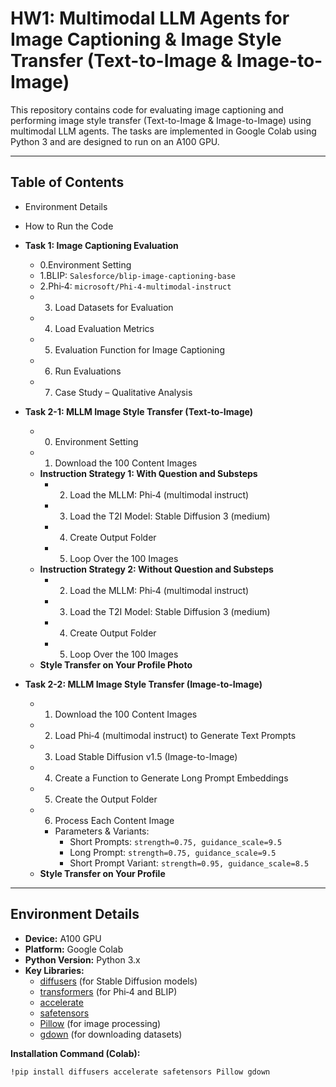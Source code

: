 # HW1: Multimodal LLM Agents for Image Captioning & Image Style Transfer (Text-to-Image & Image-to-Image)

This repository contains code for evaluating image captioning and performing image style transfer (Text-to-Image & Image-to-Image) using multimodal LLM agents. The tasks are implemented in Google Colab using Python 3 and are designed to run on an A100 GPU.

---

## Table of Contents

- Environment Details
- How to Run the Code
- **Task 1: Image Captioning Evaluation**
  - 0.Environment Setting
  - 1.BLIP: `Salesforce/blip-image-captioning-base`
  - 2.Phi‑4: `microsoft/Phi-4-multimodal-instruct`
  - 3. Load Datasets for Evaluation
  - 4. Load Evaluation Metrics
  - 5. Evaluation Function for Image Captioning
  - 6. Run Evaluations
  - 7. Case Study – Qualitative Analysis
       
- **Task 2-1: MLLM Image Style Transfer (Text-to-Image)**
  - 0. Environment Setting
  - 1. Download the 100 Content Images
  - **Instruction Strategy 1: With Question and Substeps**
    - 2. Load the MLLM: Phi‑4 (multimodal instruct)
    - 3. Load the T2I Model: Stable Diffusion 3 (medium)
    - 4. Create Output Folder
    - 5. Loop Over the 100 Images
  - **Instruction Strategy 2: Without Question and Substeps**
    - 2. Load the MLLM: Phi‑4 (multimodal instruct)
    - 3. Load the T2I Model: Stable Diffusion 3 (medium)
    - 4. Create Output Folder
    - 5. Loop Over the 100 Images
  - **Style Transfer on Your Profile Photo**
- **Task 2-2: MLLM Image Style Transfer (Image-to-Image)**
  - 1. Download the 100 Content Images
  - 2. Load Phi‑4 (multimodal instruct) to Generate Text Prompts
  - 3. Load Stable Diffusion v1.5 (Image-to-Image)
  - 4. Create a Function to Generate Long Prompt Embeddings
  - 5. Create the Output Folder
  - 6. Process Each Content Image
    - Parameters & Variants:
      - Short Prompts: `strength=0.75, guidance_scale=9.5`
      - Long Prompt: `strength=0.75, guidance_scale=9.5`
      - Short Prompt Variant: `strength=0.95, guidance_scale=8.5`
  - **Style Transfer on Your Profile**

---

## Environment Details

- **Device:** A100 GPU  
- **Platform:** Google Colab  
- **Python Version:** Python 3.x  
- **Key Libraries:**
  - [diffusers](https://github.com/huggingface/diffusers) (for Stable Diffusion models)
  - [transformers](https://github.com/huggingface/transformers) (for Phi‑4 and BLIP)
  - [accelerate](https://github.com/huggingface/accelerate)
  - [safetensors](https://github.com/huggingface/safetensors)
  - [Pillow](https://github.com/python-pillow/Pillow) (for image processing)
  - [gdown](https://github.com/wkentaro/gdown) (for downloading datasets)

**Installation Command (Colab):**

```bash
!pip install diffusers accelerate safetensors Pillow gdown
```
